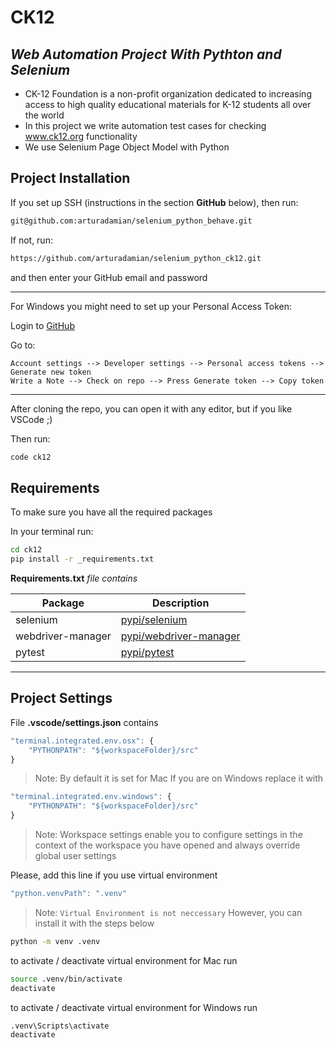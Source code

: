 # CK12

## _Web Automation Project With Pythton and Selenium_
- CK-12 Foundation is a non-profit organization dedicated to increasing access to high quality educational materials for K-12 students all over the world
- In this project we write automation test cases for checking www.ck12.org functionality
- We use Selenium Page Object Model with Python

## Project Installation

If you set up SSH (instructions in the section **GitHub** below),
then run:
```sh
git@github.com:arturadamian/selenium_python_behave.git
```
If not, run:
```sh
https://github.com/arturadamian/selenium_python_ck12.git
```
and then enter your GitHub email and password
******************************************************************
For Windows you might need to set up your Personal Access Token:

Login to [GitHub](www.github.com)

Go to:
```
Account settings --> Developer settings --> Personal access tokens --> Generate new token
Write a Note --> Check on repo --> Press Generate token --> Copy token
```
********************************************************************

After cloning the repo, you can open it with any editor, but if you like VSCode ;)

Then run:
```sh
code ck12
```

## Requirements

To make sure you have all the required packages

In your terminal run:
```sh
cd ck12
pip install -r _requirements.txt
```
**Requirements.txt** *file contains*

| Package | Description |
| ------ | ------ |
| selenium | [pypi/selenium](https://pypi.org/project/selenium/) |
| webdriver-manager | [pypi/webdriver-manager](https://pypi.org/project/webdriver-manager/) |
| pytest | [pypi/pytest](https://pypi.org/project/pytest/) |

*****************************************************************

## Project Settings
File **.vscode/settings.json** contains
```js
"terminal.integrated.env.osx": {
    "PYTHONPATH": "${workspaceFolder}/src"
}
```
> Note:
> By default it is set for Mac
> If you are on Windows replace it with
```js
"terminal.integrated.env.windows": {
    "PYTHONPATH": "${workspaceFolder}/src"
}
```
> Note:
> Workspace settings enable you to configure settings in the context 
> of the workspace you have opened and always override global user settings

Please, add this line if you use virtual environment
```js
"python.venvPath": ".venv"
```
> Note:
> `Virtual Environment is not neccessary`
> However, you can install it with the steps below

```sh
python -m venv .venv
```
to activate / deactivate virtual environment for Mac run
```sh
source .venv/bin/activate
deactivate
```
to activate / deactivate virtual environment for Windows run
```sh
.venv\Scripts\activate
deactivate
```

